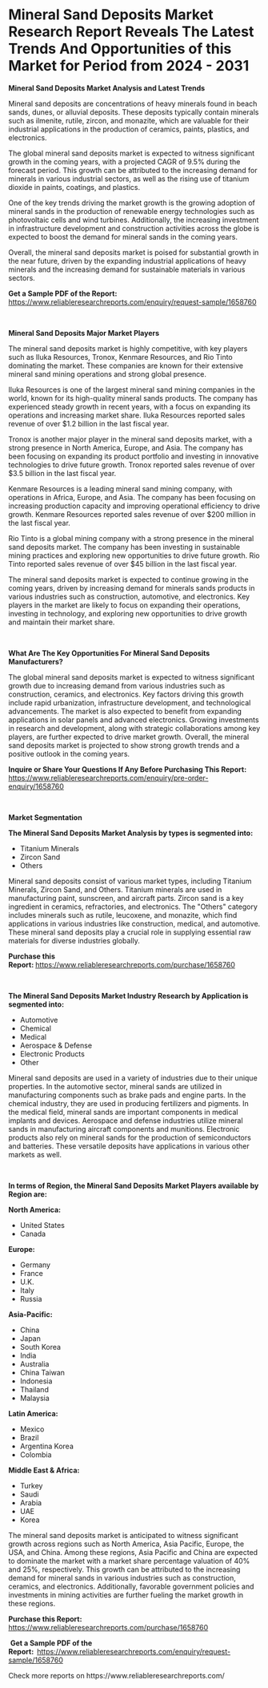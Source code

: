 <p><h1>Mineral Sand Deposits Market Research Report Reveals The Latest Trends And Opportunities of this Market for Period from 2024 - 2031</h1></p><p><strong>Mineral Sand Deposits Market Analysis and Latest Trends</strong></p>
<p><p>Mineral sand deposits are concentrations of heavy minerals found in beach sands, dunes, or alluvial deposits. These deposits typically contain minerals such as ilmenite, rutile, zircon, and monazite, which are valuable for their industrial applications in the production of ceramics, paints, plastics, and electronics.</p><p>The global mineral sand deposits market is expected to witness significant growth in the coming years, with a projected CAGR of 9.5% during the forecast period. This growth can be attributed to the increasing demand for minerals in various industrial sectors, as well as the rising use of titanium dioxide in paints, coatings, and plastics.</p><p>One of the key trends driving the market growth is the growing adoption of mineral sands in the production of renewable energy technologies such as photovoltaic cells and wind turbines. Additionally, the increasing investment in infrastructure development and construction activities across the globe is expected to boost the demand for mineral sands in the coming years.</p><p>Overall, the mineral sand deposits market is poised for substantial growth in the near future, driven by the expanding industrial applications of heavy minerals and the increasing demand for sustainable materials in various sectors.</p></p>
<p><strong>Get a Sample PDF of the Report:&nbsp;</strong> <a href="https://www.reliableresearchreports.com/enquiry/request-sample/1658760">https://www.reliableresearchreports.com/enquiry/request-sample/1658760</a></p>
<p>&nbsp;</p>
<p><strong>Mineral Sand Deposits Major Market Players</strong></p>
<p><p>The mineral sand deposits market is highly competitive, with key players such as Iluka Resources, Tronox, Kenmare Resources, and Rio Tinto dominating the market. These companies are known for their extensive mineral sand mining operations and strong global presence.</p><p>Iluka Resources is one of the largest mineral sand mining companies in the world, known for its high-quality mineral sands products. The company has experienced steady growth in recent years, with a focus on expanding its operations and increasing market share. Iluka Resources reported sales revenue of over $1.2 billion in the last fiscal year.</p><p>Tronox is another major player in the mineral sand deposits market, with a strong presence in North America, Europe, and Asia. The company has been focusing on expanding its product portfolio and investing in innovative technologies to drive future growth. Tronox reported sales revenue of over $3.5 billion in the last fiscal year.</p><p>Kenmare Resources is a leading mineral sand mining company, with operations in Africa, Europe, and Asia. The company has been focusing on increasing production capacity and improving operational efficiency to drive growth. Kenmare Resources reported sales revenue of over $200 million in the last fiscal year.</p><p>Rio Tinto is a global mining company with a strong presence in the mineral sand deposits market. The company has been investing in sustainable mining practices and exploring new opportunities to drive future growth. Rio Tinto reported sales revenue of over $45 billion in the last fiscal year.</p><p>The mineral sand deposits market is expected to continue growing in the coming years, driven by increasing demand for minerals sands products in various industries such as construction, automotive, and electronics. Key players in the market are likely to focus on expanding their operations, investing in technology, and exploring new opportunities to drive growth and maintain their market share.</p></p>
<p>&nbsp;</p>
<p><strong>What Are The Key Opportunities For Mineral Sand Deposits Manufacturers?</strong></p>
<p><p>The global mineral sand deposits market is expected to witness significant growth due to increasing demand from various industries such as construction, ceramics, and electronics. Key factors driving this growth include rapid urbanization, infrastructure development, and technological advancements. The market is also expected to benefit from expanding applications in solar panels and advanced electronics. Growing investments in research and development, along with strategic collaborations among key players, are further expected to drive market growth. Overall, the mineral sand deposits market is projected to show strong growth trends and a positive outlook in the coming years.</p></p>
<p><strong>Inquire or Share Your Questions If Any Before Purchasing This Report:</strong> <a href="https://www.reliableresearchreports.com/enquiry/pre-order-enquiry/1658760">https://www.reliableresearchreports.com/enquiry/pre-order-enquiry/1658760</a></p>
<p>&nbsp;</p>
<p><strong>Market Segmentation</strong></p>
<p><strong>The Mineral Sand Deposits Market Analysis by types is segmented into:</strong></p>
<p><ul><li>Titanium Minerals</li><li>Zircon Sand</li><li>Others</li></ul></p>
<p><p>Mineral sand deposits consist of various market types, including Titanium Minerals, Zircon Sand, and Others. Titanium minerals are used in manufacturing paint, sunscreen, and aircraft parts. Zircon sand is a key ingredient in ceramics, refractories, and electronics. The "Others" category includes minerals such as rutile, leucoxene, and monazite, which find applications in various industries like construction, medical, and automotive. These mineral sand deposits play a crucial role in supplying essential raw materials for diverse industries globally.</p></p>
<p><strong>Purchase this Report:&nbsp;</strong><a href="https://www.reliableresearchreports.com/purchase/1658760">https://www.reliableresearchreports.com/purchase/1658760</a></p>
<p>&nbsp;</p>
<p><strong>The Mineral Sand Deposits Market Industry Research by Application is segmented into:</strong></p>
<p><ul><li>Automotive</li><li>Chemical</li><li>Medical</li><li>Aerospace & Defense</li><li>Electronic Products</li><li>Other</li></ul></p>
<p><p>Mineral sand deposits are used in a variety of industries due to their unique properties. In the automotive sector, mineral sands are utilized in manufacturing components such as brake pads and engine parts. In the chemical industry, they are used in producing fertilizers and pigments. In the medical field, mineral sands are important components in medical implants and devices. Aerospace and defense industries utilize mineral sands in manufacturing aircraft components and munitions. Electronic products also rely on mineral sands for the production of semiconductors and batteries. These versatile deposits have applications in various other markets as well.</p></p>
<p>&nbsp;</p>
<p><strong>In terms of Region, the Mineral Sand Deposits Market Players available by Region are:</strong></p>
<p>
    <p> <strong> North America: </strong>
        <ul>
            <li>United States</li>
            <li>Canada</li>
        </ul>
        </p> 
    <p> <strong> Europe: </strong>
        <ul>
            <li>Germany</li>
            <li>France</li>
            <li>U.K.</li>
            <li>Italy</li>
            <li>Russia</li>
        </ul>
        </p> 
    <p> <strong> Asia-Pacific: </strong>
        <ul>
            <li>China</li>
            <li>Japan</li>
            <li>South Korea</li>
            <li>India</li>
            <li>Australia</li>
            <li>China Taiwan</li>
            <li>Indonesia</li>
            <li>Thailand</li>
            <li>Malaysia</li>
        </ul>
        </p> 
    <p> <strong> Latin America: </strong>
        <ul>
            <li>Mexico</li>
            <li>Brazil</li>
            <li>Argentina Korea</li>
            <li>Colombia</li>
        </ul>
        </p> 
    <p> <strong> Middle East & Africa: </strong>
        <ul>
            <li>Turkey</li>
            <li>Saudi</li>
            <li>Arabia</li>
            <li>UAE</li>
            <li>Korea</li>
        </ul>
    </p>
    </p>
<p><p>The mineral sand deposits market is anticipated to witness significant growth across regions such as North America, Asia Pacific, Europe, the USA, and China. Among these regions, Asia Pacific and China are expected to dominate the market with a market share percentage valuation of 40% and 25%, respectively. This growth can be attributed to the increasing demand for mineral sands in various industries such as construction, ceramics, and electronics. Additionally, favorable government policies and investments in mining activities are further fueling the market growth in these regions.</p></p>
<p><strong>Purchase this Report: </strong><a href="https://www.reliableresearchreports.com/purchase/1658760">https://www.reliableresearchreports.com/purchase/1658760</a></p>
<p>&nbsp;<strong>Get a Sample PDF of the Report:&nbsp;&nbsp;</strong><a href="https://www.reliableresearchreports.com/enquiry/request-sample/1658760">https://www.reliableresearchreports.com/enquiry/request-sample/1658760</a></p>
<p><strong></strong></p>
<p>Check more reports on https://www.reliableresearchreports.com/</p>